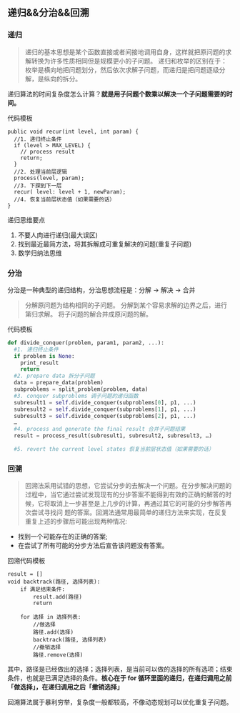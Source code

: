 ## 递归&&分治&&回溯

### 递归
> 递归的基本思想是某个函数直接或者间接地调用自身，这样就把原问题的求解转换为许多性质相同但是规模更小的子问题。
> 递归和枚举的区别在于：枚举是横向地把问题划分，然后依次求解子问题，而递归是把问题逐级分解，是纵向的拆分。

递归算法的时间复杂度怎么计算？**就是用子问题个数乘以解决一个子问题需要的时间。**

代码模板
```$java
public void recur(int level, int param) { 
  //1. 递归终止条件
  if (level > MAX_LEVEL) { 
    // process result 
    return; 
  }
  //2. 处理当前层逻辑
  process(level, param); 
  //3. 下探到下一层
  recur( level: level + 1, newParam); 
  //4. 恢复当前层状态值（如果需要的话）
}
```

递归思维要点
1. 不要人肉进行递归(最大误区)
2. 找到最近最简方法，将其拆解成可重复解决的问题(重复子问题) 
3. 数学归纳法思维

### 分治

分治是一种典型的递归结构，分治思想流程是：分解 -> 解决 -> 合并
> 分解原问题为结构相同的子问题。
分解到某个容易求解的边界之后，进行第归求解。
将子问题的解合并成原问题的解。

代码模板
```Python
def divide_conquer(problem, param1, param2, ...): 
  #1. 递归终止条件
  if problem is None: 
	print_result 
	return 
  #2. prepare data 拆分子问题
  data = prepare_data(problem) 
  subproblems = split_problem(problem, data) 
  #3. conquer subproblems 调子问题的递归函数
  subresult1 = self.divide_conquer(subproblems[0], p1, ...) 
  subresult2 = self.divide_conquer(subproblems[1], p1, ...) 
  subresult3 = self.divide_conquer(subproblems[2], p1, ...) 
  …
  #4. process and generate the final result 合并子问题结果
  result = process_result(subresult1, subresult2, subresult3, …)
	
  #5. revert the current level states 恢复当前层状态值（如果需要的话）
```

### 回溯

> 回溯法采用试错的思想，它尝试分步的去解决一个问题。在分步解决问题的过程中，当它通过尝试发现现有的分步答案不能得到有效的正确的解答的时候，它将取消上一步甚至是上几步的计算，再通过其它的可能的分步解答再次尝试寻找问
题的答案。回溯法通常用最简单的递归方法来实现，在反复重复上述的步骤后可能出现两种情况:

- 找到一个可能存在的正确的答案;
- 在尝试了所有可能的分步方法后宣告该问题没有答案。

回溯代码模板
```text
result = []
void backtrack(路径, 选择列表):
    if 满足结束条件:
        result.add(路径)
        return
    
    for 选择 in 选择列表:
        //做选择
        路径.add(选择)
        backtrack(路径, 选择列表)
        //撤销选择
        路径.remove(选择)
```
其中，路径是已经做出的选择；选择列表，是当前可以做的选择的所有选项；结束条件，也就是已满足选择的条件。**核心在于 for 循环里面的递归，在递归调用之前「做选择」，在递归调用之后「撤销选择」**

回溯算法属于暴利穷举，复杂度一般都较高，不像动态规划可以优化重复子问题。
